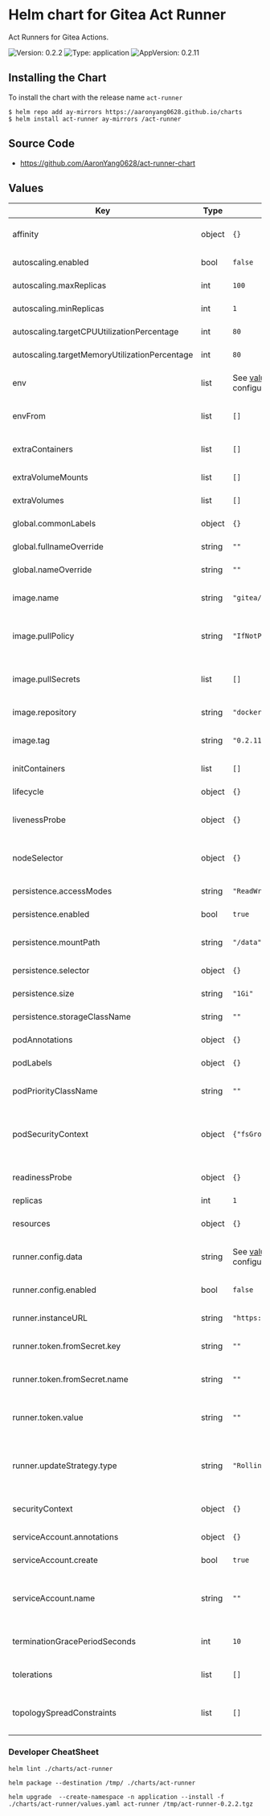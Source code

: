 # Helm chart for Gitea Act Runner



Act Runners for Gitea Actions.

![Version: 0.2.2](https://img.shields.io/badge/Version-0.2.0-informational?style=flat-square) ![Type: application](https://img.shields.io/badge/Type-application-informational?style=flat-square) ![AppVersion: 0.2.11](https://img.shields.io/badge/AppVersion-0.2.11-informational?style=flat-square)

## Installing the Chart

To install the chart with the release name `act-runner`

```console
$ helm repo add ay-mirrors https://aaronyang0628.github.io/charts
$ helm install act-runner ay-mirrors /act-runner
```

## Source Code

* <https://github.com/AaronYang0628/act-runner-chart>


## Values

| Key | Type | Default | Description |
|-----|------|---------|-------------|
| affinity | object | `{}` | Affinity and anti-affinity rules for runner pod scheduling. [Affinity](https://kubernetes.io/docs/concepts/scheduling-eviction/assign-pod-node/#affinity-and-anti-affinity). |
| autoscaling.enabled | bool | `false` | Enable horizontal pod autoscaling. |
| autoscaling.maxReplicas | int | `100` | Maximum number of replicas. |
| autoscaling.minReplicas | int | `1` | Minimum number of replicas. |
| autoscaling.targetCPUUtilizationPercentage | int | `80` | Target CPU utilization percentage for scaling. |
| autoscaling.targetMemoryUtilizationPercentage | int | `80` | Target memory utilization percentage for scaling. |
| env | list | See [values.yaml](./values.yaml) for default configuration | Define environment variables for the runner container. |
| envFrom | list | `[]` | Define environment variables from existing ConfigMap or Secret data. |
| extraContainers | list | `[]` | Additional sidecar containers to run alongside the runner container. |
| extraVolumeMounts | list | `[]` | Additional volume mounts for the runner container. |
| extraVolumes | list | `[]` | Additional volumes to attach to the runner pods. |
| global.commonLabels | object | `{}` | Apply labels to all resources. |
| global.fullnameOverride | string | `""` | Override the fully qualified app name. |
| global.nameOverride | string | `""` | Override the name of the app. |
| image.name | string | `"gitea/act_runner"` | Specify the image name to use (relative to `image.repository`). |
| image.pullPolicy | string | `"IfNotPresent"` | Specify the image pull policy. Valid values are `Always`, `Never`, `IfNotPresent`. [imagePullPolicy](https://kubernetes.io/docs/concepts/containers/images/#image-pull-policy). |
| image.pullSecrets | list | `[]` | Specify the image pull secrets if pulling from private registry [imagePullSecrets](https://kubernetes.io/docs/concepts/containers/images/#specifying-imagepullsecrets-on-a-pod). |
| image.repository | string | `"docker.io"` | Specify the image repository to use. |
| image.tag | string | `"0.2.11"` | Overrides the image tag whose default is the chart appVersion. |
| initContainers | list | `[]` | Init containers to run before the main runner container. |
| lifecycle | object | `{}` | Lifecycle hooks for the runner container. [Lifecycle](https://kubernetes.io/docs/concepts/containers/container-lifecycle-hooks/). |
| livenessProbe | object | `{}` | Liveness probe configuration for the runner container. [LivenessProbe](https://kubernetes.io/docs/tasks/configure-pod-container/configure-liveness-readiness-startup-probes/#configure-probes). |
| nodeSelector | object | `{}` | Node selector for scheduling runner pods on specific nodes. [nodeSelector](https://kubernetes.io/docs/concepts/scheduling-eviction/assign-pod-node/#nodeselector). |
| persistence.accessModes | string | `"ReadWriteOnce"` | Access modes for the PersistentVolumeClaim. |
| persistence.enabled | bool | `true` | Enable persistent storage for runner data. |
| persistence.mountPath | string | `"/data"` | Path inside the container where the volume will be mounted. |
| persistence.selector | object | `{}` | Label selectors for the PersistentVolumeClaim. |
| persistence.size | string | `"1Gi"` | Size of the PersistentVolumeClaim. |
| persistence.storageClassName | string | `""` | Storage class name for the PersistentVolumeClaim. |
| podAnnotations | object | `{}` | Annotations to add to the runner pods. |
| podLabels | object | `{}` | Labels to add to the runner pods. |
| podPriorityClassName | string | `""` | Priority class name for the runner pods. [priorityClassName](https://kubernetes.io/docs/concepts/scheduling-eviction/pod-priority-preemption/#priorityclass). |
| podSecurityContext | object | `{"fsGroup":1000}` | Pod security context configuration. Only applied when using rootless container. [PodSecurityContext](https://kubernetes.io/docs/tasks/configure-pod-container/security-context/). |
| readinessProbe | object | `{}` | Readiness probe configuration for the runner container. [ReadinessProbe](https://kubernetes.io/docs/tasks/configure-pod-container/configure-liveness-readiness-startup-probes/#configure-probes). |
| replicas | int | `1` | Number of runner replicas. |
| resources | object | `{}` | Resource requests and limits for the runner container. [Resources](https://kubernetes.io/docs/concepts/configuration/manage-resources-containers/). |
| runner.config.data | string | See [values.yaml](./values.yaml) for default configuration | Specify runner's custom configuration in YAML format. |
| runner.config.enabled | bool | `false` | Enable custom configuration for the runner deployment. |
| runner.instanceURL | string | `"https://gitea.example.com"` | Gitea instance URL where the runner will register. |
| runner.token.fromSecret.key | string | `""` | Specify the key in the secret that contains the Runner registration token. |
| runner.token.fromSecret.name | string | `""` | Specify the secret name containing the Runner registration token. |
| runner.token.value | string | `""` | Set the Runner registration token value. If existing secret is specified this value is not used. |
| runner.updateStrategy.type | string | `"RollingUpdate"` | Specify the update strategy used to replace old Pods by new ones valid options are `RollingUpdate`, `OnDelete`. [strategy](https://kubernetes.io/docs/concepts/workloads/controllers/statefulset/#update-strategies) |
| securityContext | object | `{}` | Security context configuration for the runner container. [SecurityContext](https://kubernetes.io/docs/tasks/configure-pod-container/security-context/). |
| serviceAccount.annotations | object | `{}` | Annotations to add to the service account. |
| serviceAccount.create | bool | `true` | Specifies whether a service account should be created. |
| serviceAccount.name | string | `""` | The name of the service account to use. If not set and create is true, a name is generated using the fullname template. |
| terminationGracePeriodSeconds | int | `10` | Termination grace period in seconds for the runner pods. |
| tolerations | list | `[]` | Tolerations for scheduling runner pods on nodes with taints. [Tolerations](https://kubernetes.io/docs/concepts/scheduling-eviction/taint-and-toleration/). |
| topologySpreadConstraints | list | `[]` | Topology spread constraints for distributing runner pods across zones/nodes. [TopologySpreadConstraints](https://kubernetes.io/docs/concepts/scheduling-eviction/topology-spread-constraints/). |


### Developer CheatSheet
```shell
helm lint ./charts/act-runner
```

```shell
helm package --destination /tmp/ ./charts/act-runner
```

```shell
helm upgrade  --create-namespace -n application --install -f ./charts/act-runner/values.yaml act-runner /tmp/act-runner-0.2.2.tgz
```